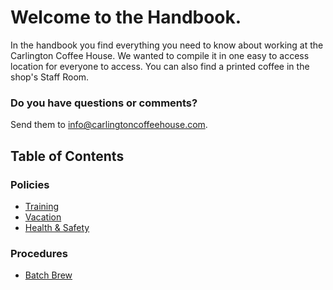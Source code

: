 # Welcome to the Handbook.

In the handbook you find everything you need to know about working at the Carlington Coffee House. We wanted to compile it in one easy to access location for everyone to access. You can also find a printed coffee in the shop's Staff Room.

### Do you have questions or comments?

Send them to info@carlingtoncoffeehouse.com.

## Table of Contents

### Policies
* [Training](policies/training_policy.md)
* [Vacation]()
* [Health & Safety](policies/health_and_safety.md)

### Procedures
* [Batch Brew](procedures/batch_brew.md)
